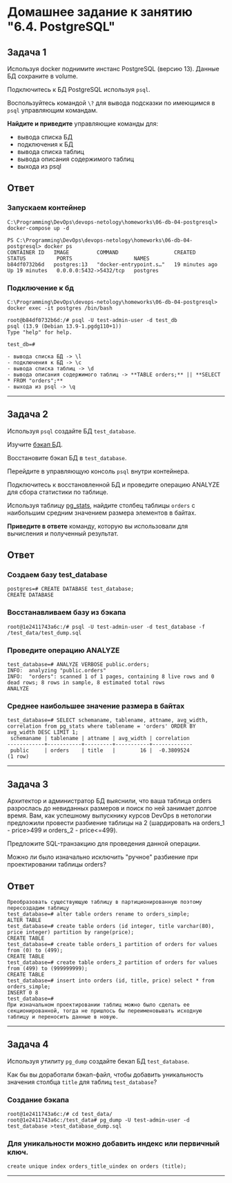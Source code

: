 # Домашнее задание к занятию "6.4. PostgreSQL"

## Задача 1

Используя docker поднимите инстанс PostgreSQL (версию 13). Данные БД сохраните в volume.

Подключитесь к БД PostgreSQL используя `psql`.

Воспользуйтесь командой `\?` для вывода подсказки по имеющимся в `psql` управляющим командам.

**Найдите и приведите** управляющие команды для:
- вывода списка БД
- подключения к БД
- вывода списка таблиц
- вывода описания содержимого таблиц
- выхода из psql

## Ответ
### Запускаем контейнер
```
C:\Programming\DevOps\devops-netology\homeworks\06-db-04-postgresql> docker-compose up -d 

PS C:\Programming\DevOps\devops-netology\homeworks\06-db-04-postgresql> docker ps
CONTAINER ID   IMAGE         COMMAND                  CREATED          STATUS          PORTS                    NAMES
b84df0732b6d   postgres:13   "docker-entrypoint.s…"   19 minutes ago   Up 19 minutes   0.0.0.0:5432->5432/tcp   postgres
```

### Подключение к бд
```
C:\Programming\DevOps\devops-netology\homeworks\06-db-04-postgresql> docker exec -it postgres /bin/bash 

root@b84df0732b6d:/# psql -U test-admin-user -d test_db
psql (13.9 (Debian 13.9-1.pgdg110+1))
Type "help" for help.

test_db=# 
```

```
- вывода списка БД -> \l
- подключения к БД -> \c
- вывода списка таблиц -> \d 
- вывода описания содержимого таблиц -> **TABLE orders;** || **SELECT * FROM "orders";**
- выхода из psql -> \q
```
---
## Задача 2

Используя `psql` создайте БД `test_database`.

Изучите [бэкап БД](https://github.com/netology-code/virt-homeworks/tree/master/06-db-04-postgresql/test_data).

Восстановите бэкап БД в `test_database`.

Перейдите в управляющую консоль `psql` внутри контейнера.

Подключитесь к восстановленной БД и проведите операцию ANALYZE для сбора статистики по таблице.

Используя таблицу [pg_stats](https://postgrespro.ru/docs/postgresql/12/view-pg-stats), найдите столбец таблицы `orders` 
с наибольшим средним значением размера элементов в байтах.

**Приведите в ответе** команду, которую вы использовали для вычисления и полученный результат.

## Ответ
### Создаем базу **test_database**
```
postgres=# CREATE DATABASE test_database;
CREATE DATABASE
```

### Восстанавливаем базу из бэкапа
```
root@1e2411743a6c:/# psql -U test-admin-user -d test_database -f /test_data/test_dump.sql
```
### Проведите операцию ANALYZE

```
test_database=# ANALYZE VERBOSE public.orders;
INFO:  analyzing "public.orders"
INFO:  "orders": scanned 1 of 1 pages, containing 8 live rows and 0 dead rows; 8 rows in sample, 8 estimated total rows
ANALYZE
```

### Среднее наибольшее значение размера в байтах

```
test_database=# SELECT schemaname, tablename, attname, avg_width, correlation from pg_stats where tablename = 'orders' ORDER BY avg_width DESC LIMIT 1;
 schemaname | tablename | attname | avg_width | correlation 
------------+-----------+---------+-----------+-------------
 public     | orders    | title   |        16 |  -0.3809524
(1 row)
```
---
## Задача 3

Архитектор и администратор БД выяснили, что ваша таблица orders разрослась до невиданных размеров и
поиск по ней занимает долгое время. Вам, как успешному выпускнику курсов DevOps в нетологии предложили
провести разбиение таблицы на 2 (шардировать на orders_1 - price>499 и orders_2 - price<=499).

Предложите SQL-транзакцию для проведения данной операции.

Можно ли было изначально исключить "ручное" разбиение при проектировании таблицы orders?

## Ответ 

```
Преобразовать существующую таблицу в партиционированную поэтому пересоздадим таблицу
test_database=# alter table orders rename to orders_simple;
ALTER TABLE
test_database=# create table orders (id integer, title varchar(80), price integer) partition by range(price);
CREATE TABLE
test_database=# create table orders_1 partition of orders for values from (0) to (499);
CREATE TABLE
test_database=# create table orders_2 partition of orders for values from (499) to (999999999);
CREATE TABLE
test_database=# insert into orders (id, title, price) select * from orders_simple;
INSERT 0 8
test_database=# 
При изначальном проектировании таблиц можно было сделать ее секционированной, тогда не пришлось бы переименовывать исходную таблицу и переносить данные в новую.
```
---
## Задача 4

Используя утилиту `pg_dump` создайте бекап БД `test_database`.

Как бы вы доработали бэкап-файл, чтобы добавить уникальность значения столбца `title` для таблиц `test_database`?

### Создание бэкапа
```
root@1e2411743a6c:/# cd test_data/
root@1e2411743a6c:/test_data# pg_dump -U test-admin-user -d test_database >test_database_dump.sql
```
### Для уникальности можно добавить индекс или первичный ключ.

```
create unique index orders_title_uindex on orders (title);
```

---

